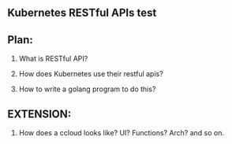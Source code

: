 ## Kubernetes RESTful APIs test

## Plan:

1. What is RESTful API?

2. How does Kubernetes use their restful apis?

3. How to write a golang program to do this?

## EXTENSION:

1. How does a ccloud looks like? UI? Functions? Arch? and so on.
